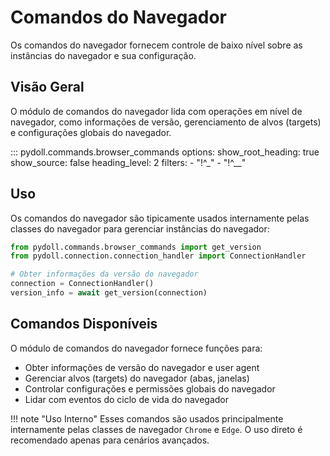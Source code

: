 # Comandos do Navegador

Os comandos do navegador fornecem controle de baixo nível sobre as instâncias do navegador e sua configuração.

## Visão Geral

O módulo de comandos do navegador lida com operações em nível de navegador, como informações de versão, gerenciamento de alvos (targets) e configurações globais do navegador.

::: pydoll.commands.browser_commands
    options:
      show_root_heading: true
      show_source: false
      heading_level: 2
      filters:
        - "!^_"
        - "!^__"

## Uso

Os comandos do navegador são tipicamente usados internamente pelas classes do navegador para gerenciar instâncias do navegador:

```python
from pydoll.commands.browser_commands import get_version
from pydoll.connection.connection_handler import ConnectionHandler

# Obter informações da versão do navegador
connection = ConnectionHandler()
version_info = await get_version(connection)
```

## Comandos Disponíveis

O módulo de comandos do navegador fornece funções para:

- Obter informações de versão do navegador e user agent
- Gerenciar alvos (targets) do navegador (abas, janelas)
- Controlar configurações e permissões globais do navegador
- Lidar com eventos do ciclo de vida do navegador

!!! note "Uso Interno"
    Esses comandos são usados principalmente internamente pelas classes de navegador `Chrome` e `Edge`. O uso direto é recomendado apenas para cenários avançados.